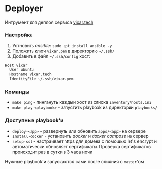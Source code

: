 # Deployer

Интрумент для деплоя сервиса [vixar.tech](https://vixar.tech)

### Настройка

1. Устновить _ansible_: `sudo apt install ansible -y`
2. Положить ключ `vixar.pem` в директорию `~/.ssh/`
3. Добавить в файл `~/.ssh/config` хост:
```sh
Host vixar
  User ubuntu
  Hostname vixar.tech
  IdentityFile ~/.ssh/vixar.pem
```

### Команды

- `make ping` - пингануть каждый хост из списка `inventory/hosts.ini`
- `make play-<playbook>` - запустить playbook из директории `playbooks/`

### Доступные playbook'и

- `deploy-<app>` - развернуть или обновить `apps/<app>` на сервере
- `install-docker` - установить _docker_ и _docker compose_ на сервер
- `setup-ssl` - настраивает https для домена с помощью let's encrypt и автоматически обновляет сертификаты. Проверка сертификатов происходит раз в сутки в 3 часа ночи 

Нужные playbook'и запускаются сами после слияния с `master`'ом

